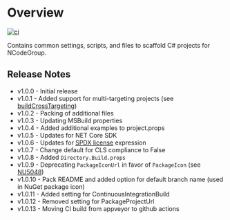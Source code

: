 [buildCrossTargeting]: https://github.com/Microsoft/msbuild/issues/1860
[SPDX license]: https://github.com/NuGet/Home/wiki/Packaging-License-within-the-nupkg-(Technical-Spec)#license-expression-pack
[NU5048]: https://aka.ms/deprecateIconUrl

# Overview

[![ci](https://github.com/NCodeGroup/ProjectSettings.Scaffold/actions/workflows/main.yml/badge.svg)](https://github.com/NCodeGroup/ProjectSettings.Scaffold/actions)

Contains common settings, scripts, and files to scaffold C# projects for NCodeGroup.

## Release Notes

* v1.0.0 - Initial release
* v1.0.1 - Added support for multi-targeting projects (see [buildCrossTargeting])
* v1.0.2 - Packing of additional files
* v1.0.3 - Updating MSBuild properties
* v1.0.4 - Added additional examples to project.props
* v1.0.5 - Updates for NET Core SDK
* v1.0.6 - Updates for [SPDX license] expression
* v1.0.7 - Change default for CLS compliance to False
* v1.0.8 - Added `Directory.Build.props`
* v1.0.9 - Deprecating `PackageIconUrl` in favor of `PackageIcon` (see [NU5048])
* v1.0.10 - Pack README and added option for default branch name (used in NuGet package icon)
* v1.0.11 - Added setting for ContinuousIntegrationBuild
* v1.0.12 - Removed setting for PackageProjectUrl
* v1.0.13 - Moving CI build from appveyor to github actions
